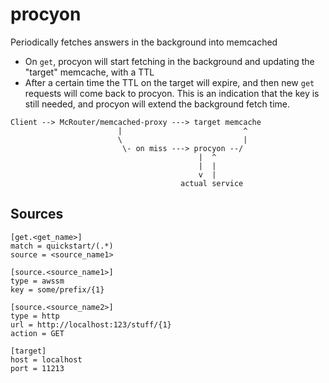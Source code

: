 # procyon

Periodically fetches answers in the background into memcached
* On `get`, procyon will start fetching in the background and updating the "target" memcache, with a TTL
* After a certain time the TTL on the target will expire, and then new `get` requests will come back to procyon.
  This is an indication that the key is still needed, and procyon will extend the background fetch time.

```
Client --> McRouter/memcached-proxy ---> target memcache
                        |                           ^
                        \                           |
                         \- on miss ---> procyon --/
                                          |  ^
                                          |  |
                                          v  |
                                      actual service
```

## Sources

```
[get.<get_name>]
match = quickstart/(.*)
source = <source_name1>

[source.<source_name1>]
type = awssm
key = some/prefix/{1}

[source.<source_name2>]
type = http
url = http://localhost:123/stuff/{1}
action = GET

[target]
host = localhost
port = 11213
```
